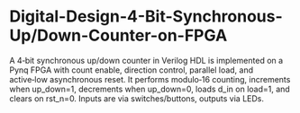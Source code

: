 # Digital-Design-4-Bit-Synchronous-Up/Down-Counter-on-FPGA
A 4‑bit synchronous up/down counter in Verilog HDL is implemented on a Pynq FPGA with count enable, direction control, parallel load, and active‑low asynchronous reset. It performs modulo‑16 counting, increments when up_down=1, decrements when up_down=0, loads d_in on load=1, and clears on rst_n=0. Inputs are via switches/buttons, outputs via LEDs.
